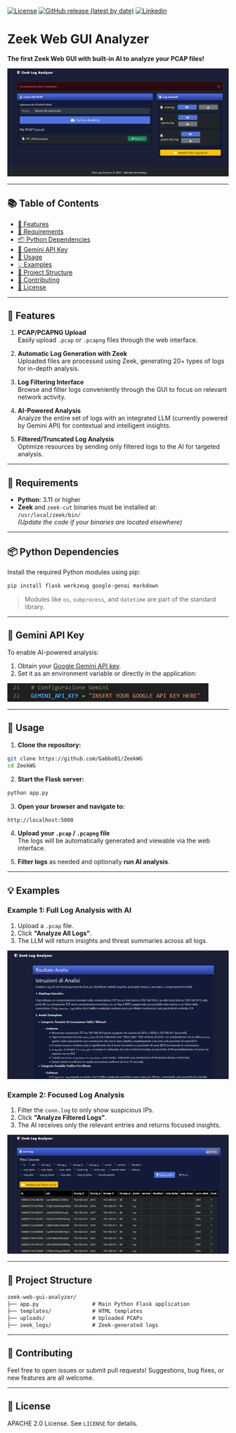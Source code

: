 [![License](https://img.shields.io/badge/License-Apache%202.0-blue.svg)](https://www.apache.org/licenses/LICENSE-2.0)
[![GitHub release (latest by date)](https://img.shields.io/badge/release-v1.0-blue)](https://github.com/Gabbo01/Zeek-MCP/releases)
[![Linkedin](https://img.shields.io/badge/Linked-in-blue)](https://www.linkedin.com/in/gabriele-bencivenga-93797b147/)

# Zeek Web GUI Analyzer

**The first Zeek Web GUI with built-in AI to analyze your PCAP files!**

![Zeek Web GUI Screenshot](images/dash1.png)

---

## 📚 Table of Contents

- [🚀 Features](#-features)  
- [🔧 Requirements](#-requirements)  
- [📦 Python Dependencies](#-python-dependencies)  
- [🔑 Gemini API Key](#-gemini-api-key)  
- [🚀 Usage](#-usage)  
- [💡 Examples](#-examples)  
- [📁 Project Structure](#-project-structure)  
- [🤝 Contributing](#-contributing)  
- [📜 License](#-license)

---

## 🚀 Features

1. **PCAP/PCAPNG Upload**  
   Easily upload `.pcap` or `.pcapng` files through the web interface.

2. **Automatic Log Generation with Zeek**  
   Uploaded files are processed using Zeek, generating 20+ types of logs for in-depth analysis.

3. **Log Filtering Interface**  
   Browse and filter logs conveniently through the GUI to focus on relevant network activity.

4. **AI-Powered Analysis**  
   Analyze the entire set of logs with an integrated LLM (currently powered by Gemini API) for contextual and intelligent insights.

5. **Filtered/Truncated Log Analysis**  
   Optimize resources by sending only filtered logs to the AI for targeted analysis.

---

## 🔧 Requirements

- **Python**: 3.11 or higher  
- **Zeek** and `zeek-cut` binaries must be installed at:  
  `/usr/local/zeek/bin/`  
  *(Update the code if your binaries are located elsewhere)*

---

## 📦 Python Dependencies

Install the required Python modules using pip:

```bash
pip install flask werkzeug google-genai markdown
```

> Modules like `os`, `subprocess`, and `datetime` are part of the standard library.

---

## 🔑 Gemini API Key

To enable AI-powered analysis:

1. Obtain your [Google Gemini API key](https://ai.google.dev/gemini-api/docs/quickstart).
2. Set it as an environment variable or directly in the application:


![Zeek Web GUI Screenshot](images/googleapikey.png)

---

## 🚀 Usage

1. **Clone the repository:**

```bash
git clone https://github.com/Gabbo01/ZeekWG
cd ZeekWG
```

2. **Start the Flask server:**

```bash
python app.py
```

3. **Open your browser and navigate to:**

```
http://localhost:5000
```

4. **Upload your `.pcap` / `.pcapng` file**  
   The logs will be automatically generated and viewable via the web interface.

5. **Filter logs** as needed and optionally **run AI analysis**.

---

## 💡 Examples

### Example 1: Full Log Analysis with AI

1. Upload a `.pcap` file.
2. Click **"Analyze All Logs"**.
3. The LLM will return insights and threat summaries across all logs.
   
![Zeek Web GUI Screenshot](images/AIanalysis.png)


### Example 2: Focused Log Analysis

1. Filter the `conn.log` to only show suspicious IPs.
2. Click **"Analyze Filtered Logs"**.
3. The AI receives only the relevant entries and returns focused insights.

![Zeek Web GUI Screenshot](images/dash2.png)


---

## 📁 Project Structure

```
zeek-web-gui-analyzer/
├── app.py                 # Main Python Flask application
├── templates/             # HTML templates
├── uploads/               # Uploaded PCAPs
├── zeek_logs/             # Zeek-generated logs

```

---

## 🤝 Contributing

Feel free to open issues or submit pull requests! Suggestions, bug fixes, or new features are all welcome.

---

## 📜 License

APACHE 2.0 License. See `LICENSE` for details.
